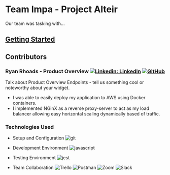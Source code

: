 # Team Impa - Project Alteir

Our team was tasking with...

## [Getting Started](https://github.com/project-SDC-Impa/Products/tree/main/getting-started.md)

## Contributors

### Ryan Rhoads - Product Overview [![Linkedin: LinkedIn](https://img.shields.io/badge/linkedin-%230077B5.svg?style=for-the-badge&logo=linkedin&logoColor=white&link=https://www.linkedin.com/in/ryangrantrhoads/)](https://www.linkedin.com/in/ryangrantrhoads/) [![GitHub](https://img.shields.io/badge/github-%23121011.svg?style=for-the-badge&logo=github&logoColor=white&link=https://github.com/rgrhoads)](https://github.com/rgrhoads)

Talk about Product Overview Endpoints - tell us something cool or noteworthy about your widget.

- I was able to easily deploy my application to AWS using Docker containers.
- I implemented NGinX as a reverse proxy-server to act as my load balancer allowing easy horizontal scaling dynamically based of traffic.

### Technologies Used

- Setup and Configuration ![git](https://img.shields.io/badge/Git-F05032?style=for-the-badge&logo=git&logoColor=white)

- Development Environment ![javascript](https://img.shields.io/badge/JavaScript-323330?style=for-the-badge&logo=javascript&logoColor=F7DF1E)

- Testing Environment ![jest](https://img.shields.io/badge/Jest-C21325?style=for-the-badge&logo=jest&logoColor=white)

- Team Collaboration ![Trello](https://img.shields.io/badge/Trello-%23026AA7.svg?style=for-the-badge&logo=Trello&logoColor=white)
![Postman](https://img.shields.io/badge/Postman-FF6C37?style=for-the-badge&logo=postman&logoColor=white)
![Zoom](https://img.shields.io/badge/Zoom-2D8CFF?style=for-the-badge&logo=zoom&logoColor=white)
![Slack](https://img.shields.io/badge/Slack-4A154B?style=for-the-badge&logo=slack&logoColor=white)
